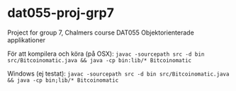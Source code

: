 dat055-proj-grp7
================

Project for group 7, Chalmers course DAT055 Objektorienterade applikationer


För att kompilera och köra (på OSX):
`javac -sourcepath src -d bin src/Bitcoinomatic.java && java -cp bin:lib/* Bitcoinomatic`

Windows (ej testat):
`javac -sourcepath src -d bin src/Bitcoinomatic.java && java -cp bin;lib/* Bitcoinomatic`